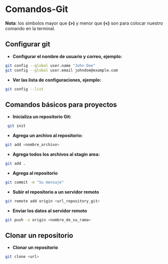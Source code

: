 # Comandos-Git

**Nota**: los simbolos mayor que **(>)** y menor que **(<)** son para colocar nuestro comando en la terminal.
## **Configurar git**
- **Configurar el nombre de usuario y correo, ejemplo:**
```bash
git config --global user.name "John Doe"
git config --global user.email johndoe@example.com
```

- **Ver las lista de configuraciones, ejemplo:**

```bash
git config --list
```

##  Comandos básicos para proyectos
- **Inicializa un repositorio Git:**
```bash
 git init
```
- **Agrega un archivo al repositorio:**
```bash
git add <nombre_archivo>
```

- **Agrega todos los archivos al stagin area:**
```bash
git add .
```

- **Agrega al repositorio**
```bash
git commit -m "Su mensaje"
```

- **Subir el repositorio a un servidor remoto**
```bash
git remote add origin <url_repository_git>
```

- **Enviar los datos al servidor remoto**
```bash
git push -u origin <nombre_de_su_rama>
```

## Clonar un repositorio
- **Clonar un repositorio**
```bash
git clone <url>
```








